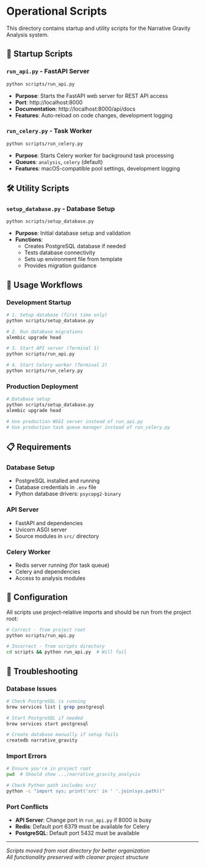 # Operational Scripts

This directory contains startup and utility scripts for the Narrative Gravity Analysis system.

## 🚀 **Startup Scripts**

### **`run_api.py`** - FastAPI Server
```bash
python scripts/run_api.py
```
- **Purpose**: Starts the FastAPI web server for REST API access
- **Port**: http://localhost:8000
- **Documentation**: http://localhost:8000/api/docs
- **Features**: Auto-reload on code changes, development logging

### **`run_celery.py`** - Task Worker
```bash
python scripts/run_celery.py
```
- **Purpose**: Starts Celery worker for background task processing
- **Queues**: `analysis`, `celery` (default)
- **Features**: macOS-compatible pool settings, development logging

## 🛠️ **Utility Scripts**

### **`setup_database.py`** - Database Setup
```bash
python scripts/setup_database.py
```
- **Purpose**: Initial database setup and validation
- **Functions**: 
  - Creates PostgreSQL database if needed
  - Tests database connectivity
  - Sets up environment file from template
  - Provides migration guidance

## 🔄 **Usage Workflows**

### **Development Startup**
```bash
# 1. Setup database (first time only)
python scripts/setup_database.py

# 2. Run database migrations
alembic upgrade head

# 3. Start API server (Terminal 1)
python scripts/run_api.py

# 4. Start Celery worker (Terminal 2)  
python scripts/run_celery.py
```

### **Production Deployment**
```bash
# Database setup
python scripts/setup_database.py
alembic upgrade head

# Use production WSGI server instead of run_api.py
# Use production task queue manager instead of run_celery.py
```

## 📋 **Requirements**

### **Database Setup**
- PostgreSQL installed and running
- Database credentials in `.env` file
- Python database drivers: `psycopg2-binary`

### **API Server**
- FastAPI and dependencies
- Uvicorn ASGI server
- Source modules in `src/` directory

### **Celery Worker**
- Redis server running (for task queue)
- Celery and dependencies
- Access to analysis modules

## 🔧 **Configuration**

All scripts use project-relative imports and should be run from the project root:

```bash
# Correct - from project root
python scripts/run_api.py

# Incorrect - from scripts directory
cd scripts && python run_api.py  # Will fail
```

## 🚨 **Troubleshooting**

### **Database Issues**
```bash
# Check PostgreSQL is running
brew services list | grep postgresql

# Start PostgreSQL if needed
brew services start postgresql

# Create database manually if setup fails
createdb narrative_gravity
```

### **Import Errors**
```bash
# Ensure you're in project root
pwd  # Should show .../narrative_gravity_analysis

# Check Python path includes src/
python -c "import sys; print('src' in ' '.join(sys.path))"
```

### **Port Conflicts**
- **API Server**: Change port in `run_api.py` if 8000 is busy
- **Redis**: Default port 6379 must be available for Celery
- **PostgreSQL**: Default port 5432 must be available

---

*Scripts moved from root directory for better organization*  
*All functionality preserved with cleaner project structure* 